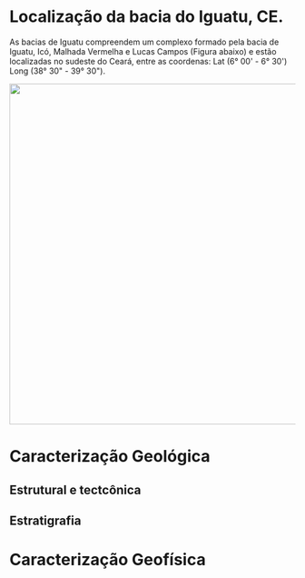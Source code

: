 # Localização da bacia do Iguatu, CE.

As bacias de Iguatu compreendem um complexo formado pela bacia de Iguatu, Icó, Malhada Vermelha e Lucas Campos (Figura abaixo) e estão localizadas no sudeste do Ceará, entre as coordenas: Lat (6° 00' - 6° 30') Long (38° 30" - 39° 30").

<img src='https://github.com/arturbenevides/Magnetotelurico/blob/master/Bacia%20do%20Iguatu/Figs/baciasdo_iguatu.png' width = 600>

# Caracterização Geológica

## Estrutural e tectcônica 

## Estratigrafia

# Caracterização Geofísica
